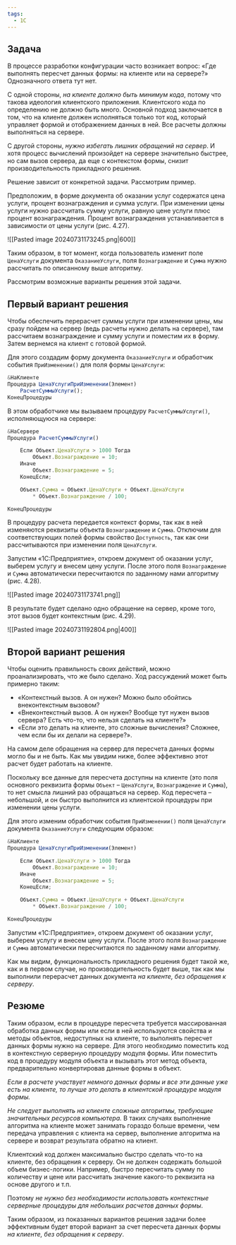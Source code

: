 ```yaml
---
tags:
  - 1С
---
```

## Задача

В процессе разработки конфигурации часто возникает вопрос: «Где выполнять пересчет данных формы: на клиенте или на сервере?» Однозначного ответа тут нет.

С одной стороны, _на клиенте должно быть минимум кода_, потому что такова идеология клиентского приложения. Клиентского кода по определению не должно быть много. Основной подход заключается в том, что на клиенте должен исполняться только тот код, который управляет формой и отображением данных в ней. Все расчеты должны выполняться на сервере.

С другой стороны, _нужно избегать лишних обращений на сервер_. И хотя процесс вычислений произойдет на сервере значительно быстрее, но сам вызов сервера, да еще с контекстом формы, снизит производительность прикладного решения.

Решение зависит от конкретной задачи. Рассмотрим пример.

Предположим, в форме документа об оказании услуг содержатся цена услуги, процент вознаграждения и сумма услуги. При изменении цены услуги нужно рассчитать сумму услуги, равную цене услуги плюс процент вознаграждения. Процент вознаграждения устанавливается в зависимости от цены услуги (рис. 4.27).

![[Pasted image 20240731173245.png|600]]

Таким образом, в тот момент, когда пользователь изменит поле `ЦенаУслуги` документа `ОказаниеУслуги`, поля `Вознаграждение` и `Сумма` нужно рассчитать по описанному выше алгоритму.

Рассмотрим возможные варианты решения этой задачи.
## Первый вариант решения

Чтобы обеспечить перерасчет суммы услуги при изменении цены, мы сразу пойдем на сервер (ведь расчеты нужно делать на сервере), там рассчитаем вознаграждение и сумму услуги и поместим их в форму. Затем вернемся на клиент с готовой формой.

Для этого создадим форму документа `ОказаниеУслуги` и обработчик события `ПриИзменении()` для поля формы `ЦенаУслуги`:

```js
&НаКлиенте
Процедура ЦенаУслугиПриИзменении(Элемент)
	РасчетСуммыУслуги();
КонецПроцедуры
```

В этом обработчике мы вызываем процедуру `РасчетСуммыУслуги()`, исполняющуюся на сервере:

```js
&НаСервере
Процедура РасчетСуммыУслуги()

	Если Объект.ЦенаУслуги > 1000 Тогда
		Объект.Вознаграждение = 10;
	Иначе
		Объект.Вознаграждение = 5;
	КонецЕсли;

	Объект.Сумма = Объект.ЦенаУслуги + Объект.ЦенаУслуги
		* Объект.Вознаграждение / 100;

КонецПроцедуры
```

В процедуру расчета передается контекст формы, так как в ней изменяются реквизиты объекта `Вознаграждение` и `Сумма`. Отключим для соответствующих полей формы свойство `Доступность`, так как они рассчитываются при изменении поля `ЦенаУслуги`.

Запустим «1С:Предприятие», откроем документ об оказании услуг, выберем услугу и внесем цену услуги. После этого поля `Вознаграждение` и `Сумма` автоматически пересчитаются по заданному нами алгоритму (рис. 4.28).

![[Pasted image 20240731173741.png]]

В результате будет сделано одно обращение на сервер, кроме того, этот вызов будет контекстным (рис. 4.29).

![[Pasted image 20240731192804.png|400]]
## Второй вариант решения

Чтобы оценить правильность своих действий, можно проанализировать, что же было сделано. Ход рассуждений может быть примерно таким:
- «Контекстный вызов. А он нужен? Можно было обойтись внеконтекстным вызовом?
- «Внеконтекстный вызов. А он нужен? Вообще тут нужен вызов сервера? Есть что-то, что нельзя сделать на клиенте?»
- «Если это делать на клиенте, это сложные вычисления? Сложнее, чем если бы их делали на сервере?».

На самом деле обращения на сервер для пересчета данных формы могло бы и не быть. Как мы увидим ниже, более эффективно этот расчет будет работать на клиенте.

Поскольку все данные для пересчета доступны на клиенте (это поля основного реквизита формы `Объект` – `ЦенаУслуги`, `Вознаграждение` и `Сумма`), то нет смысла лишний раз обращаться на сервер. Код пересчета – небольшой, и он быстро выполнится из клиентской процедуры при изменении цены услуги.

Для этого изменим обработчик события `ПриИзменении()` поля `ЦенаУслуги` документа `ОказаниеУслуги` следующим образом:

```js
&НаКлиенте
Процедура ЦенаУслугиПриИзменении(Элемент)

	Если Объект.ЦенаУслуги > 1000 Тогда
		Объект.Вознаграждение = 10;
	Иначе
		Объект.Вознаграждение = 5;
	КонецЕсли;

	Объект.Сумма = Объект.ЦенаУслуги + Объект.ЦенаУслуги
		* Объект.Вознаграждение / 100;

КонецПроцедуры
```

Запустим «1С:Предприятие», откроем документ об оказании услуг, выберем услугу и внесем цену услуги. После этого поля `Вознаграждение` и `Сумма` автоматически пересчитаются по заданному нами алгоритму.

Как мы видим, функциональность прикладного решения будет такой же, как и в первом случае, но производительность будет выше, так как мы выполнили перерасчет данных документа _на клиенте, без обращения к серверу_.
## Резюме

Таким образом, если в процедуре пересчета требуется массированная обработка данных формы или если в ней используются свойства и методы объектов, недоступных на клиенте, то выполнять пересчет данных формы нужно на сервере. Для этого необходимо поместить код в контекстную серверную процедуру модуля формы. Или поместить код в процедуру модуля объекта и вызывать этот метод объекта, предварительно конвертировав данные формы в объект.

_Если в расчете участвует немного данных формы и все эти данные уже есть на клиенте, то лучше это делать в клиентской процедуре модуля формы._

_Не следует выполнять на клиенте сложные алгоритмы, требующие значительных ресурсов компьютера._ В таких случаях выполнение алгоритма на клиенте может занимать гораздо больше времени, чем передача управления с клиента на сервер, выполнение алгоритма на сервере и возврат результата обратно на клиент.

Клиентский код должен максимально быстро сделать что-то на клиенте, без обращения к серверу. Он не должен содержать большой объем бизнес-логики. Например, быстро пересчитать сумму по количеству и цене или рассчитать значение какого-то реквизита на основе другого и т.п.

Поэтому _не нужно без необходимости использовать контекстные серверные процедуры для небольших расчетов данных формы_.

Таким образом, из показанных вариантов решения задачи более эффективным будет второй вариант за счет пересчета данных формы _на клиенте, без обращения к серверу_.
